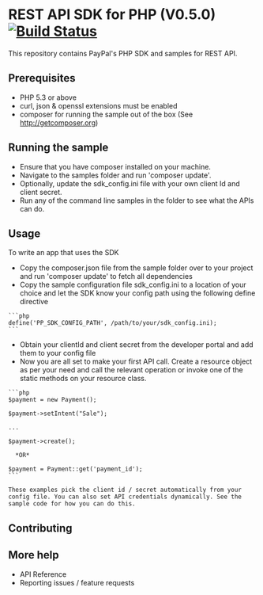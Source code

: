 REST API SDK for PHP  (V0.5.0) [![Build Status](https://travis-ci.org/prannamalai/rest-api-sdk-php.png?branch=master)](https://travis-ci.org/prannamalai/rest-api-sdk-php)
==============================

This repository contains PayPal's PHP SDK and samples for REST API.


Prerequisites
-------------

   * PHP 5.3 or above
   * curl, json & openssl extensions must be enabled
   * composer for running the sample out of the box (See http://getcomposer.org)


Running the sample
------------------

   * Ensure that you have composer installed on your machine.
   * Navigate to the samples folder and run 'composer update'.
   * Optionally, update the sdk_config.ini file with your own client Id and client secret.
   * Run any of the command line samples in the folder to see what the APIs can do.
    
    
Usage
-----

To write an app that uses the SDK 

   * Copy the composer.json file from the sample folder over to your project and run 'composer update' to fetch all 
dependencies
   * Copy the sample configuration file sdk_config.ini to a location of your choice and let the SDK know your config path using the following define directive
    
    ```php
    define('PP_SDK_CONFIG_PATH', /path/to/your/sdk_config.ini);
    ```
    
   * Obtain your clientId and client secret from the developer portal and add them to your config file	
   * Now you are all set to make your first API call. Create a resource object as per your need and call the relevant operation or invoke one of the static methods on your resource class.
    
    ```php
    $payment = new Payment();

    $payment->setIntent("Sale");

    ...

    $payment->create();

      *OR*

    $payment = Payment::get('payment_id');
    ```
  
    These examples pick the client id / secret automatically from your config file. You can also set API credentials dynamically. See the sample code for how you can do this.
	

Contributing
------------

More help
---------

   * API Reference
   * Reporting issues / feature requests  
   
